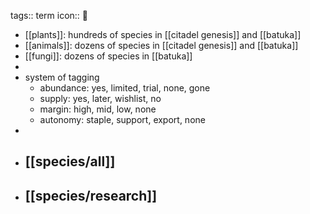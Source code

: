 tags:: term
icon:: 🌈

- [[plants]]: hundreds of species in [[citadel genesis]] and [[batuka]]
- [[animals]]: dozens of species in [[citadel genesis]] and [[batuka]]
- [[fungi]]: dozens of species in [[batuka]]
-
- system of tagging
	- abundance: yes, limited, trial, none, gone
	- supply: yes, later, wishlist, no
	- margin: high, mid, low, none
	- autonomy: staple, support, export, none
-
- ## [[species/all]]
- ## [[species/research]]